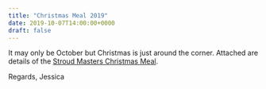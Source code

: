 ```yaml
---
title: "Christmas Meal 2019"
date: 2019-10-07T14:00:00+0000
draft: false
---
```

It may only be October but Christmas is just around the corner. Attached are details of the [Stroud Masters Christmas Meal](/images/2019/10/christmas_meal_2019.pdf).

Regards, Jessica

<!--more-->
